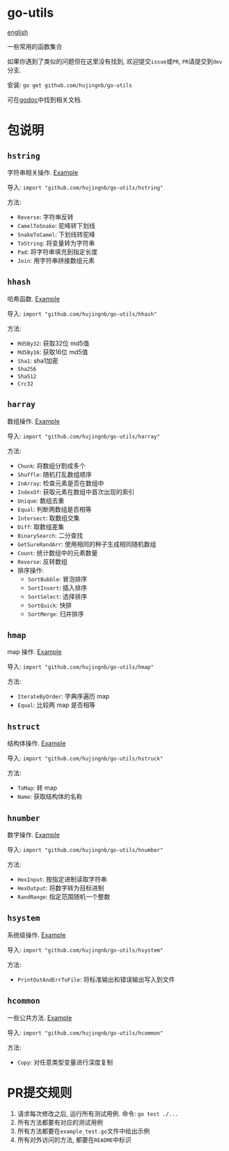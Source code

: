 # go-utils

[english](./README.en.md)

一些常用的函数集合

如果你遇到了类似的问题但在这里没有找到, 欢迎提交`issue`或`PR`, `PR`请提交到`dev`分支.

安装: `go get github.com/hujingnb/go-utils`

可在[godoc](https://pkg.go.dev/github.com/hujingnb/go-utils)中找到相关文档.

# 包说明

## `hstring`

字符串相关操作. [Example](./hstring/example_test.go)

导入: `import "github.com/hujingnb/go-utils/hstring"`

方法: 

* `Reverse`: 字符串反转
* `CamelToSnake`: 驼峰转下划线
* `SnakeToCamel`: 下划线转驼峰
* `ToString`: 将变量转为字符串
* `Pad`: 将字符串填充到指定长度
* `Join`: 用字符串拼接数组元素

## `hhash`

哈希函数. [Example](./hhash/example_test.go)

导入: `import "github.com/hujingnb/go-utils/hhash"`

方法:

* `Md5By32`: 获取32位 md5值
* `Md5By16`: 获取16位 md5值
* `Sha1`: sha1加密
* `Sha256`
* `Sha512`
* `Crc32`

## `harray`

数组操作. [Example](./harray/example_test.go)

导入: `import "github.com/hujingnb/go-utils/harray"`

方法:

* `Chunk`:  将数组分割成多个
* `Shuffle`: 随机打乱数组顺序
* `InArray`: 检查元素是否在数组中
* `IndexOf`: 获取元素在数组中首次出现的索引
* `Unique`: 数组去重
* `Equal`: 判断两数组是否相等
* `Intersect`: 取数组交集
* `Diff`: 取数组差集
* `BinarySearch`: 二分查找
* `GetSureRandArr`: 使用相同的种子生成相同随机数组
* `Count`: 统计数组中的元素数量
* `Reverse`: 反转数组
* 排序操作:
    * `SortBubble`: 冒泡排序
    * `SortInsert`: 插入排序
    * `SortSelect`: 选择排序
    * `SortQuick`: 快排
    * `SortMerge`: 归并排序

## `hmap`

map 操作. [Example](./hmap/example_test.go)

导入: `import "github.com/hujingnb/go-utils/hmap"`

方法:

* `IterateByOrder`: 字典序遍历 map
* `Equal`: 比较两 map 是否相等

## `hstruct`

结构体操作. [Example](./hstruct/example_test.go)

导入: `import "github.com/hujingnb/go-utils/hstruck"`

方法:

* `ToMap`: 转 map
* `Name`: 获取结构体的名称

## `hnumber`

数字操作. [Example](./hnumber/example_test.go)

导入: `import "github.com/hujingnb/go-utils/hnumber"`

方法:

* `HexInput`: 按指定进制读取字符串
* `HexOutput`: 将数字转为目标进制
* `RandRange`: 指定范围随机一个整数

## `hsystem`

系统级操作. [Example](./hsystem/example_test.go)

导入: `import "github.com/hujingnb/go-utils/hsystem"`

方法:

* `PrintOutAndErrToFile`: 将标准输出和错误输出写入到文件

## `hcommon`

一些公共方法. [Example](./hcommon/example_test.go)

导入: `import "github.com/hujingnb/go-utils/hcommon"`

方法:

* `Copy`: 对任意类型变量进行深度复制

# PR提交规则

1. 请求每次修改之后, 运行所有测试用例. 命令: `go test ./...`
2. 所有方法都要有对应的测试用例
3. 所有方法都要在`example_test.go`文件中给出示例
4. 所有对外访问的方法, 都要在`README`中标识
